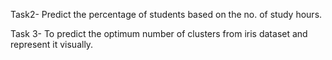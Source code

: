 Task2- Predict the percentage of students based on the no. of study hours.

Task 3- To predict the optimum number of clusters from iris dataset and represent it visually.
